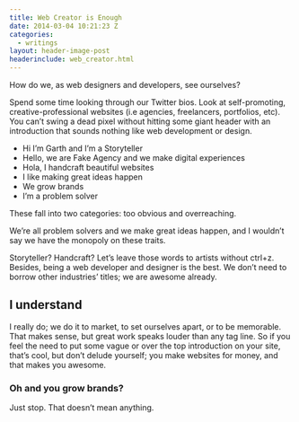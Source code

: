 ```yaml
---
title: Web Creator is Enough
date: 2014-03-04 10:21:23 Z
categories:
  - writings
layout: header-image-post
headerinclude: web_creator.html
---
```


How do we, as web designers and developers, see ourselves?

Spend some time looking through our Twitter bios. Look at self-promoting, creative-professional websites (i.e agencies, freelancers, portfolios, etc). You can’t swing a dead pixel without hitting some giant header with an introduction that sounds nothing like web development or design.

- Hi I’m Garth and I’m a Storyteller
- Hello, we are Fake Agency and we make digital experiences
- Hola, I handcraft beautiful websites
- I like making great ideas happen
- We grow brands
- I’m a problem solver

These fall into two categories: too obvious and overreaching.

We’re all problem solvers and we make great ideas happen, and I wouldn’t say we have the monopoly on these traits.

Storyteller? Handcraft? Let’s leave those words to artists without ctrl+z. Besides, being a web developer and designer is the best. We don’t need to borrow other industries’ titles; we are awesome already.

## I understand

I really do; we do it to market, to set ourselves apart, or to be memorable. That makes sense, but great work speaks louder than any tag line. So if you feel the need to put some vague or over the top introduction on your site, that’s cool, but don’t delude yourself; you make websites for money, and that makes you awesome.

### Oh and you grow brands?

Just stop. That doesn’t mean anything.
